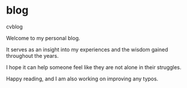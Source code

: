 # blog
cvblog

Welcome to my personal blog.

It serves as an insight into my experiences and the wisdom gained throughout the years.

I hope it can help someone feel like they are not alone in their struggles.

Happy reading, and I am also working on improving any typos.

